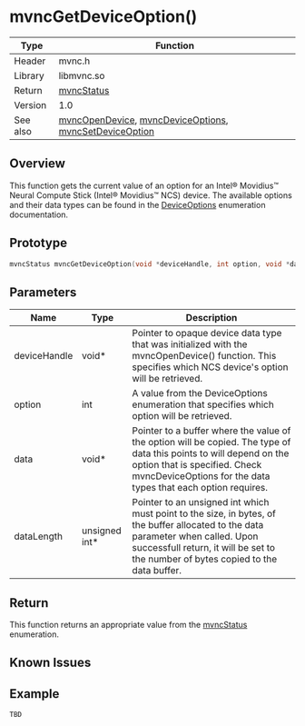 # mvncGetDeviceOption()

Type|Function
------------ | -------------
Header|mvnc.h
Library| libmvnc.so
Return|[mvncStatus](mvncStatus.md)
Version|1.0
See also|[mvncOpenDevice](mvncOpenDevice.md), [mvncDeviceOptions](mvncDeviceOptions.md), [mvncSetDeviceOption](mvncSetDeviceOption.md)

## Overview
This function gets the current value of an option for an Intel® Movidius™ Neural Compute Stick (Intel® Movidius™ NCS) device. The available options and their data types can be found in the [DeviceOptions](mvncDeviceOptions.md) enumeration documentation.

## Prototype

```C
mvncStatus mvncGetDeviceOption(void *deviceHandle, int option, void *data, unsigned int *datalength);
```
## Parameters

Name|Type|Description
----|----|-----------
deviceHandle|void\*|Pointer to opaque device data type that was initialized with the mvncOpenDevice() function. This specifies which NCS device's option will be retrieved.
option|int|A value from the DeviceOptions enumeration that specifies which option will be retrieved.
data|void\*|Pointer to a buffer where the value of the option will be copied. The type of data this points to will depend on the option that is specified. Check mvncDeviceOptions for the data types that each option requires.
dataLength|unsigned int\*|Pointer to an unsigned int which must point to the size, in bytes, of the buffer allocated to the data parameter when called. Upon successfull return, it will be set to the number of bytes copied to the data buffer.

## Return
This function returns an appropriate value from the [mvncStatus](mvncStatus.md) enumeration.

## Known Issues

## Example
```C
TBD
```
